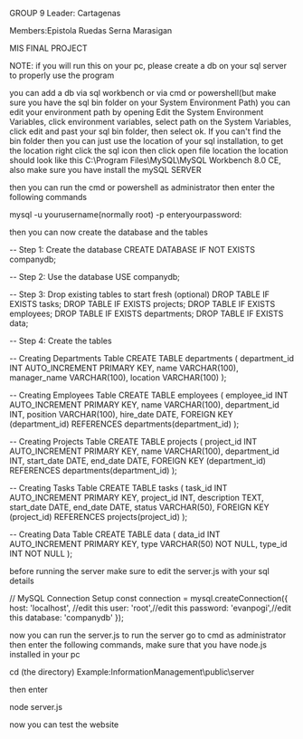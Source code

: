 GROUP 9
Leader: Cartagenas

Members:Epistola
        Ruedas
        Serna
        Marasigan

MIS FINAL PROJECT

NOTE: if you will run this on your pc, please create a db on your sql server to properly use the program

you can add a db via sql workbench or via cmd or powershell(but make sure you have the sql bin folder on your System Environment Path)
you can edit your environment path by opening Edit the System Environment Variables, click environment variables, select path on the 
System Variables, click edit and past your sql bin folder, then select ok. If you can't find the bin folder then you can just use the 
location of your sql installation, to get the location right click the sql icon then click open file location the location should look
like this C:\Program Files\MySQL\MySQL Workbench 8.0 CE, also make sure you have install the mySQL SERVER

then you can run the cmd or powershell as administrator then enter the following commands

  mysql -u yourusername(normally root) -p
  enteryourpassword:

  then you can now create the database and the tables

  -- Step 1: Create the database
CREATE DATABASE IF NOT EXISTS companydb;

-- Step 2: Use the database
USE companydb;

-- Step 3: Drop existing tables to start fresh (optional)
DROP TABLE IF EXISTS tasks;
DROP TABLE IF EXISTS projects;
DROP TABLE IF EXISTS employees;
DROP TABLE IF EXISTS departments;
DROP TABLE IF EXISTS data;

-- Step 4: Create the tables

-- Creating Departments Table
CREATE TABLE departments (
    department_id INT AUTO_INCREMENT PRIMARY KEY,
    name VARCHAR(100),
    manager_name VARCHAR(100),
    location VARCHAR(100)
);

-- Creating Employees Table
CREATE TABLE employees (
    employee_id INT AUTO_INCREMENT PRIMARY KEY,
    name VARCHAR(100),
    department_id INT,
    position VARCHAR(100),
    hire_date DATE,
    FOREIGN KEY (department_id) REFERENCES departments(department_id)
);

-- Creating Projects Table
CREATE TABLE projects (
    project_id INT AUTO_INCREMENT PRIMARY KEY,
    name VARCHAR(100),
    department_id INT,
    start_date DATE,
    end_date DATE,
    FOREIGN KEY (department_id) REFERENCES departments(department_id)
);

-- Creating Tasks Table
CREATE TABLE tasks (
    task_id INT AUTO_INCREMENT PRIMARY KEY,
    project_id INT,
    description TEXT,
    start_date DATE,
    end_date DATE,
    status VARCHAR(50),
    FOREIGN KEY (project_id) REFERENCES projects(project_id)
);

-- Creating Data Table
CREATE TABLE data (
    data_id INT AUTO_INCREMENT PRIMARY KEY,
    type VARCHAR(50) NOT NULL,
    type_id INT NOT NULL
);

before running the server make sure to edit the server.js with your sql details

// MySQL Connection Setup
const connection = mysql.createConnection({
    host: 'localhost', //edit this
    user: 'root',//edit this
    password: 'evanpogi',//edit this 
    database: 'companydb'
  });

now you can run the server.js 
to run the server go to cmd as administrator then enter the following commands, make sure that you have node.js installed in your pc

cd (the directory) Example:InformationManagement\public\server

then enter

node server.js

now you can test the website

